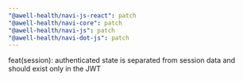 ```yaml
---
"@awell-health/navi-js-react": patch
"@awell-health/navi-core": patch
"@awell-health/navi-js": patch
"@awell-health/navi-dot-js": patch
---
```


feat(session): authenticated state is separated from session data and should exist only in the JWT
